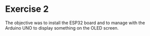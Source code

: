 
# Exercise 2

The objective was to install the ESP32 board and to manage with the Arduino UNO to display something on the OLED screen.
